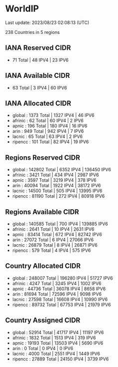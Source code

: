 # WorldIP

Last update: 2023/08/23 02:08:13 (UTC)

238 Countries in 5 regions

## IANA Reserved CIDR

- 71 Total | 48 IPV4 | 23 IPV6

## IANA Available CIDR

- 63 Total | 3 IPV4 | 60 IPV6

## IANA Allocated CIDR

- global : 1373 Total | 1327 IPV4 | 46 IPV6
- afrinic : 62 Total | 60 IPV4 | 2 IPV6
- apnic : 196 Total | 180 IPV4 | 16 IPV6
- arin : 949 Total | 942 IPV4 | 7 IPV6
- lacnic : 65 Total | 63 IPV4 | 2 IPV6
- ripencc : 101 Total | 82 IPV4 | 19 IPV6

## Regions Reserved CIDR

- global : 142802 Total | 6352 IPV4 | 136450 IPV6
- afrinic : 3421 Total | 434 IPV4 | 2987 IPV6
- apnic : 3597 Total | 3219 IPV4 | 378 IPV6
- arin : 40094 Total | 1922 IPV4 | 38172 IPV6
- lacnic : 14500 Total | 505 IPV4 | 13995 IPV6
- ripencc : 81190 Total | 272 IPV4 | 80918 IPV6

## Regions Available CIDR

- global : 140585 Total | 700 IPV4 | 139885 IPV6
- afrinic : 2641 Total | 10 IPV4 | 2631 IPV6
- apnic : 83414 Total | 672 IPV4 | 82742 IPV6
- arin : 27072 Total | 6 IPV4 | 27066 IPV6
- lacnic : 26879 Total | 8 IPV4 | 26871 IPV6
- ripencc : 579 Total | 4 IPV4 | 575 IPV6

## Country Allocated CIDR

- global : 248007 Total | 196280 IPV4 | 51727 IPV6
- afrinic : 4247 Total | 3245 IPV4 | 1002 IPV6
- apnic : 44736 Total | 36078 IPV4 | 8658 IPV6
- arin : 81694 Total | 72596 IPV4 | 9098 IPV6
- lacnic : 27598 Total | 16608 IPV4 | 10990 IPV6
- ripencc : 89732 Total | 67753 IPV4 | 21979 IPV6

## Country Assigned CIDR

- global : 52914 Total | 41717 IPV4 | 11197 IPV6
- afrinic : 1832 Total | 1513 IPV4 | 319 IPV6
- apnic : 19193 Total | 13503 IPV4 | 5690 IPV6
- arin : 0 Total | 0 IPV4 | 0 IPV6
- lacnic : 4000 Total | 2551 IPV4 | 1449 IPV6
- ripencc : 27889 Total | 24150 IPV4 | 3739 IPV6
